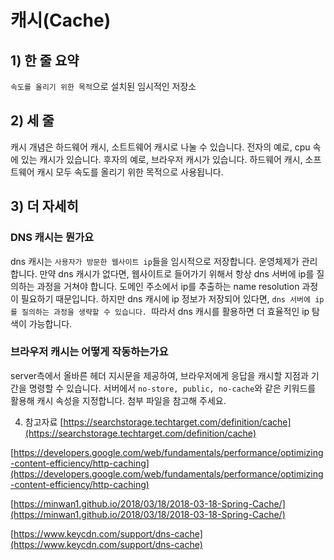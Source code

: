 # 캐시(Cache)

## 1) 한 줄 요약
`속도를 올리기 위한 목적`으로 설치된 임시적인 저장소

## 2) 세 줄
캐시 개념은 하드웨어 캐시, 소트트웨어 캐시로 나눌 수 있습니다. 전자의 예로, cpu 속에 있는 캐시가 있습니다. 후자의 예로, 브라우저 캐시가 있습니다. 하드웨어 캐시, 소프트웨어 캐시 모두 속도를 올리기 위한 목적으로 사용됩니다.

## 3) 더 자세히
### DNS 캐시는 뭔가요
dns 캐시는 `사용자가 방문한 웹사이트 ip`들을 임시적으로 저장합니다. 운영체제가 관리합니다.
만약 dns 캐시가 없다면, 웹사이트로 들어가기 위해서 항상 dns 서버에 ip를 질의하는 과정을 거쳐야 합니다. 도메인 주소에서 ip를 추출하는 name resolution 과정이 필요하기 때문입니다.
하지만 dns 캐시에 ip 정보가 저장되어 있다면, `dns 서버에 ip를 질의하는 과정을 생략할 수 있습니다. `따라서 dns 캐시를 활용하면 더 효율적인 ip 탐색이 가능합니다.

### 브라우저 캐시는 어떻게 작동하는가요
server측에서 올바른 헤더 지시문을 제공하여, 브라우저에게 응답을 캐시할 지점과 기간을 명령할 수 있습니다.
서버에서 `no-store, public, no-cache`와 같은 키워드를 활용해 캐시 속성을 지정합니다.
첨부 파일을 참고해 주세요.

4) 참고자료
[https://searchstorage.techtarget.com/definition/cache](https://searchstorage.techtarget.com/definition/cache)

[https://developers.google.com/web/fundamentals/performance/optimizing-content-efficiency/http-caching](https://developers.google.com/web/fundamentals/performance/optimizing-content-efficiency/http-caching)

[https://minwan1.github.io/2018/03/18/2018-03-18-Spring-Cache/](https://minwan1.github.io/2018/03/18/2018-03-18-Spring-Cache/)

[https://www.keycdn.com/support/dns-cache](https://www.keycdn.com/support/dns-cache)
